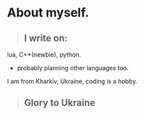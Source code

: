 # About myself.
> ## I write on: 

lua,   C++(newbie), python.
- probably planning other languages too.

 I am from Kharkiv, Ukraine, coding is a hobby. 
> ## Glory to Ukraine

<!---
Freziyt223/Freziyt223 is a ✨ special ✨ repository because its `README.md` (this file) appears on your GitHub profile.
You can click the Preview link to take a look at your changes.
--->
